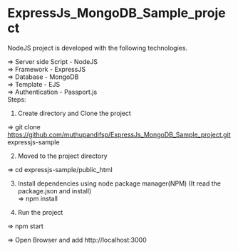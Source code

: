 # ExpressJs_MongoDB_Sample_project

NodeJS project is developed with the following technologies. 

=> Server side Script - NodeJS                                                                                                 
=> Framework - ExpressJS                                                                                                       
=> Database - MongoDB                                                                                                           
=> Template - EJS                                                                                                               
=> Authentication - Passport.js                                                                                                 
Steps:                                                                                    
1) Create directory and Clone the project

=> git clone https://github.com/muthupandifsp/ExpressJs_MongoDB_Sample_project.git expressjs-sample

2) Moved to the project directory

=> cd expressjs-sample/public_html                                                                  

3) Install dependencies using node package manager(NPM) (It read the package.json and install)                                                                                                                                   
=> npm install                                                                           

4) Run the project                                                                       

=> npm start                                                                             

=> Open Browser and add http://localhost:3000

